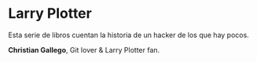 # Larry Plotter

Esta serie de libros cuentan la historia de un hacker de los que hay pocos.

**Christian Gallego**, Git lover & Larry Plotter fan.

